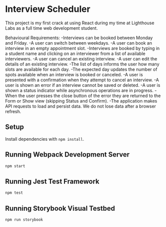 # Interview Scheduler

This project is my first crack at using React during my time at Lighthouse Labs as a full time web development student.

Behavioural Requirements: 
-Interviews can be booked between Monday and Friday.
-A user can switch between weekdays.
-A user can book an interview in an empty appointment slot.
-Interviews are booked by typing in a student name and clicking on an interviewer from a list of available interviewers.
-A user can cancel an existing interview.
-A user can edit the details of an existing interview.
-The list of days informs the user how many slots are available for each day.
-The expected day updates the number of spots available when an interview is booked or canceled.
-A user is presented with a confirmation when they attempt to cancel an interview.
-A user is shown an error if an interview cannot be saved or deleted.
-A user is shown a status indicator while asynchronous operations are in progress.
-When the user presses the close button of the error they are returned to the Form or Show view (skipping Status and Confirm).
-The application makes API requests to load and persist data. We do not lose data after a browser refresh.

## Setup

Install dependencies with `npm install`.

## Running Webpack Development Server

```sh
npm start
```

## Running Jest Test Framework

```sh
npm test
```

## Running Storybook Visual Testbed

```sh
npm run storybook
```
